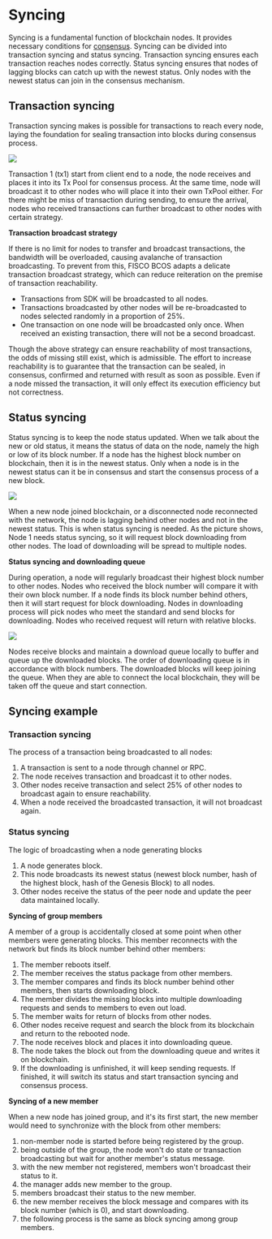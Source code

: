 # Syncing

Syncing is a fundamental function of blockchain nodes. It provides necessary conditions for [consensus](../consensus/). Syncing can be divided into transaction syncing and status syncing. Transaction syncing ensures each transaction reaches nodes correctly. Status syncing ensures that nodes of lagging blocks can catch up with the newest status. Only nodes with the newest status can join in the consensus mechanism.

## Transaction syncing

Transaction syncing makes is possible for transactions to reach every node, laying the foundation for sealing transaction into blocks during consensus process.

![](../../../images/sync/tx.png)

Transaction 1 (tx1) start from client end to a node, the node receives and places it into its Tx Pool for consensus process. At the same time, node will broadcast it to other nodes who will place it into their own TxPool either. For there might be miss of transaction during sending, to ensure the arrival, nodes who received transactions can further broadcast to other nodes with certain strategy.

**Transaction broadcast strategy**

If there is no limit for nodes to transfer and broadcast transactions, the bandwidth will be overloaded, causing avalanche of transaction broadcasting. To prevent from this, FISCO BCOS adapts a delicate transaction broadcast strategy, which can reduce reiteration on the premise of transaction reachability.

* Transactions from SDK will be broadcasted to all nodes.
* Transactions broadcasted by other nodes will be re-broadcasted to nodes selected randomly in a proportion of 25%.
* One transaction on one node will be broadcasted only once. When received an existing transaction, there will not be a second broadcast.

Though the above strategy can ensure reachability of most transactions, the odds of missing still exist, which is admissible. The effort to increase reachability is to guarantee that the transaction can be sealed, in consensus, confirmed and returned with result as soon as possible. Even if a node missed the transaction, it will only effect its execution efficiency but not correctness.

## Status syncing

Status syncing is to keep the node status updated. When we talk about the new or old status, it means the status of data on the node, namely the high or low of its block number. If a node has the highest block number on blockchain, then it is in the newest status. Only when a node is in the newest status can it be in consensus and start the consensus process of a new block.

![](../../../images/sync/block.png)

When a new node joined blockchain, or a disconnected node reconnected with the network, the node is lagging behind other nodes and not in the newest status. This is when status syncing is needed. As the picture shows, Node 1 needs status syncing, so it will request block downloading from other nodes. The load of downloading will be spread to multiple nodes.

**Status syncing and downloading queue**

During operation, a node will regularly broadcast their highest block number to other nodes. Nodes who received the block number will compare it with their own block number. If a node finds its block number behind others, then it will start request for block downloading.
Nodes in downloading process will pick nodes who meet the standard and send blocks for downloading. Nodes who received request will return with relative blocks.

![](../../../images/sync/Download.png)

Nodes receive blocks and maintain a download queue locally to buffer and queue up the downloaded blocks. The order of downloading queue is in accordance with block numbers. The downloaded blocks will keep joining the queue. When they are able to connect the local blockchain, they will be taken off the queue and start connection.

## Syncing example

### Transaction syncing

The process of a transaction being broadcasted to all nodes:

1. A transaction is sent to a node through channel or RPC.
2. The node receives transaction and broadcast it to other nodes.
3. Other nodes receive transaction and select 25% of other nodes to broadcast again to ensure reachability.
4. When a node received the broadcasted transaction, it will not broadcast again.

### Status syncing

The logic of broadcasting when a node generating blocks

1. A node generates block.
2. This node broadcasts its newest status (newest block number, hash of the highest block, hash of the Genesis Block) to all nodes.
3. Other nodes receive the status of the peer node and update the peer data maintained locally.

**Syncing of group members**

A member of a group is accidentally closed at some point when other members were generating blocks. This member reconnects with the network but finds its block number behind other members:

1. The member reboots itself.
2. The member receives the status package from other members.
3. The member compares and finds its block number behind other members, then starts downloading block.
4. The member divides the missing blocks into multiple downloading requests and sends to members to even out load.
5. The member waits for return of blocks from other nodes.
6. Other nodes receive request and search the block from its blockchain and return to the rebooted node.
7. The node receives block and places it into downloading queue.
8. The node takes the block out from the downloading queue and writes it on blockchain.
9. If the downloading is unfinished, it will keep sending requests. If finished, it will switch its status and start transaction syncing and consensus process.

**Syncing of a new member**

When a new node has joined group, and it's its first start, the new member would need to synchronize with the block from other members:

1. non-member node is started before being registered by the group.
2. being outside of the group, the node won't do state or transaction broadcasting but wait for another member's status message.
3. with the new member not registered, members won't broadcast their status to it.
4. the manager adds new member to the group.
5. members broadcast their status to the new member.
6. the new member receives the block message and compares with its block number (which is 0), and start downloading.
7. the following process is the same as block syncing among group members.
